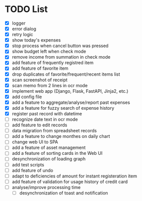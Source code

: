 # TODO List

- [x] logger
- [x] error dialog
- [x] retry logic
- [x] show today's expenses
- [x] stop process when cancel button was pressed
- [x] show budget left when check mode
- [x] remove income from summation in check mode
- [x] add feature of frequently registred item
- [x] add feature of favorite item
- [x] drop duplicates of favorite/frequent/recent items list
- [x] scan screenshot of receipt
- [x] scan memo from 2 lines in ocr mode
- [x] implement web app (Django, Flask, FastAPI, Jinja2, etc.)
- [x] add config file
- [x] add a feature to aggregate/analyse/report past expenses
- [x] add a feature for fuzzy search of expense history
- [x] register past record with datetime
- [ ] recognize date text in ocr mode
- [ ] add feature to edit records
- [ ] data migration from spreadsheet records
- [ ] add a feature to change monthes on daily chart
- [ ] change web UI to SPA
- [ ] add a feature of asset management
- [ ] add a feature of sorting cards in the Web UI
- [ ] desynchronization of loading graph
- [ ] add test scripts
- [ ] add feature of undo
- [ ] adapt to deficiencies of amount for instant registeration item
- [ ] add feature of validation for usage history of credit card
- [ ] analyse/improve processing time
  - [ ] desynchronization of toast and notification
